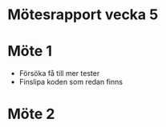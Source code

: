 # Mötesrapport vecka 5
# Möte 1
* Försöka få till mer tester
* Finslipa koden som redan finns

# Möte 2
